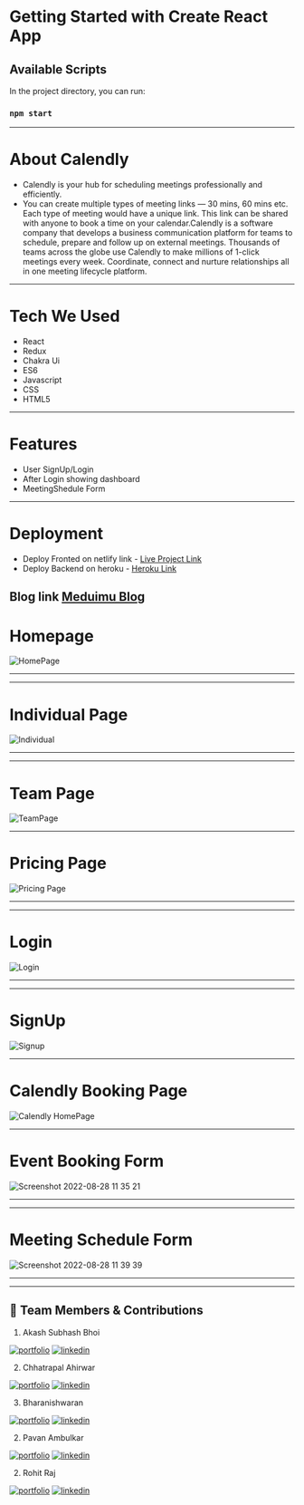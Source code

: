 # Getting Started with Create React App
## Available Scripts

In the project directory, you can run:

### `npm start`
___

# About Calendly
- Calendly is your hub for scheduling meetings professionally and efficiently.
- You can create multiple types of meeting links — 30 mins, 60 mins etc. Each type of meeting would have a unique link. This link can be shared with anyone to book a time on your calendar.Calendly is a software company that develops a business communication platform for teams to schedule, prepare and follow up on external meetings. Thousands of teams across the globe use Calendly to make millions of 1-click meetings every week. Coordinate, connect and nurture relationships all in one meeting lifecycle platform.
___

# Tech We Used
- React
- Redux
- Chakra Ui
- ES6
- Javascript
- CSS
- HTML5
___

  
# Features
- User SignUp/Login
- After Login showing dashboard
- MeetingShedule Form
___
# Deployment
- Deploy Fronted on netlify link - [Live Project Link](https://calendl-yparallel-cast-7381.vercel.app/)
- Deploy Backend on heroku - [Heroku Link](https://calendlyauth.herokuapp.com/events)

## Blog link [Meduimu Blog](https://medium.com/@chhatrapal25825/calendly-clone-fd01a856ce1a)

# Homepage

![HomePage](https://user-images.githubusercontent.com/95302680/187042891-b136640e-f30f-4edb-a175-987b2dc55ec5.png)

___

___

# Individual Page

![Individual](https://user-images.githubusercontent.com/95302680/187042941-e85842e6-6cdc-4f02-9f36-7cf9beebb6a0.png)

___

___

# Team Page

![TeamPage](https://user-images.githubusercontent.com/95302680/187042975-ca4b731b-7839-4979-b322-6a12eb2c5522.png)

___
 # Pricing Page
 ![Pricing Page](https://user-images.githubusercontent.com/95302680/187060513-782a9b69-b8c7-4950-8d0c-e8875b15fd8a.png)
___
___
# Login

  ![Login](https://user-images.githubusercontent.com/95302680/187043063-5cb5838f-8abd-4d6a-947c-271c04abf3c2.png)

  ___

  ___

  # SignUp

![Signup](https://user-images.githubusercontent.com/95302680/187043108-fc7c4105-8508-4e42-91df-21b207d09604.png)
___
# Calendly Booking Page
![Calendly HomePage](https://user-images.githubusercontent.com/95302680/187060541-86ceb8de-0b8f-4e7c-974e-80fec7a0aa9c.png)
___
# Event Booking Form
![Screenshot 2022-08-28 11 35 21](https://user-images.githubusercontent.com/95302680/187060580-9e30edf1-3899-44b8-b4a6-658be295fac1.png)
___
___

# Meeting Schedule Form
![Screenshot 2022-08-28 11 39 39](https://user-images.githubusercontent.com/95302680/187060598-5d6d1df6-971d-4502-8569-4f0074019348.png)
___





___

## 🔗 Team Members & Contributions

 1. Akash Subhash Bhoi

[![portfolio](https://img.shields.io/badge/my_portfolio-000?style=for-the-badge&logo=ko-fi&logoColor=white)](https://github.com/akashbhoi2815)
[![linkedin](https://img.shields.io/badge/linkedin-0A66C2?style=for-the-badge&logo=linkedin&logoColor=white)](https://www.linkedin.com/in/akashbhoi0261/)

 2. Chhatrapal Ahirwar

[![portfolio](https://img.shields.io/badge/my_portfolio-000?style=for-the-badge&logo=ko-fi&logoColor=white)](https://github.com/Chhattoo25)
[![linkedin](https://img.shields.io/badge/linkedin-0A66C2?style=for-the-badge&logo=linkedin&logoColor=white)](https://www.linkedin.com/in/chhatrapal-ahirwar-12b9aa217/)

 3. Bharanishwaran

[![portfolio](https://img.shields.io/badge/my_portfolio-000?style=for-the-badge&logo=ko-fi&logoColor=white)](https://github.com/Bharani619)
[![linkedin](https://img.shields.io/badge/linkedin-0A66C2?style=for-the-badge&logo=linkedin&logoColor=white)](https://www.linkedin.com/in/bharanishwaran-m/)

 2. Pavan Ambulkar

[![portfolio](https://img.shields.io/badge/my_portfolio-000?style=for-the-badge&logo=ko-fi&logoColor=white)](https://github.com/ambulkarpavan)
[![linkedin](https://img.shields.io/badge/linkedin-0A66C2?style=for-the-badge&logo=linkedin&logoColor=white)](https://www.linkedin.com/in/pavanambulkar/)

 2. Rohit Raj

[![portfolio](https://img.shields.io/badge/my_portfolio-000?style=for-the-badge&logo=ko-fi&logoColor=white)](https://github.com/Rohitraj97)
[![linkedin](https://img.shields.io/badge/linkedin-0A66C2?style=for-the-badge&logo=linkedin&logoColor=white)](https://www.linkedin.com/in/rohit1raj2001/)



  






